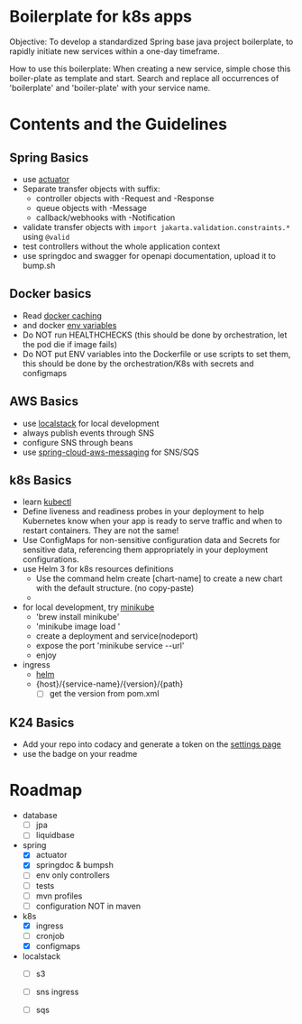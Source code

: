 # Boilerplate for k8s apps

Objective: To develop a standardized Spring base java project boilerplate, to rapidly initiate new services
within a one-day timeframe.

How to use this boilerplate: When creating a new service, simple chose this boiler-plate as template and start. Search and 
replace all occurrences of 'boilerplate' and 'boiler-plate' with your service name. 


# Contents and the Guidelines
## Spring Basics

- use [actuator](https://docs.spring.io/spring-boot/docs/current/reference/html/actuator.html?query=health%27%20target=_blank%3E%3Cb%3Ehealth%3C/b%3E%3C/a%3E-groups)
- Separate transfer objects with suffix:
    - controller objects with -Request and -Response
    - queue objects with -Message
    - callback/webhooks with -Notification
- validate transfer objects with `import jakarta.validation.constraints.*` using `@valid`
- test controllers without the whole application context
- use springdoc and swagger for openapi documentation, upload it to bump.sh

## Docker basics

- Read [docker caching](https://docs.docker.com/build/cache/)
- and docker [env variables](https://docs.docker.com/build/building/env-vars/)
- Do NOT run HEALTHCHECKS (this should be done by orchestration, let the pod die if image fails)
- Do NOT put ENV variables into the Dockerfile or use scripts to set them, this should be done by the orchestration/K8s with 
    secrets and configmaps

## AWS Basics

- use [localstack](https://github.com/localstack/localstack) for local development
- always publish events through SNS
- configure SNS through beans 
- use [spring-cloud-aws-messaging](https://cloud.spring.io/spring-cloud-aws/reference/html/#_messaging) for SNS/SQS

## k8s Basics

- learn [kubectl](https://kubernetes.io/docs/reference/generated/kubectl/kubectl-commands#delete)
- Define liveness and readiness probes in your deployment to help Kubernetes know when your app is ready to serve
  traffic and when to restart containers. They are not the same!
- Use ConfigMaps for non-sensitive configuration data and Secrets for sensitive data, referencing them appropriately in
  your deployment configurations.
- use Helm 3 for k8s resources definitions
    - Use the command helm create [chart-name] to create a new chart with the default structure. (no copy-paste)
    -
- for local development, try [minikube](https://minikube.sigs.k8s.io/)
    - 'brew install minikube'
    - 'minikube image load <image name>'
    - create a deployment and service(nodeport)
    - expose the port 'minikube service <service name> --url'
    - enjoy
- ingress
    - [helm](https://helm.sh/docs/intro/quickstart/)
    - {host}/{service-name}/{version}/{path}
        - [ ] get the version from pom.xml

## K24 Basics

- Add your repo into codacy and generate a token on
  the [settings page](https://app.codacy.com/gh/kfzteile24/boilerplate-k8s-app/settings/coverage)
- use the badge on your readme

# Roadmap

- database
    - [ ] jpa
    - [ ] liquidbase

- spring
    - [x] actuator
    - [x] springdoc & bumpsh
    - [ ] env only controllers
    - [ ] tests
    - [ ] mvn profiles
    - [ ] configuration NOT in maven
- k8s
    - [x] ingress
    - [ ] cronjob
    - [x] configmaps
- localstack
    -  [ ] s3
    -  [ ] sns ingress
    -  [ ] sqs

